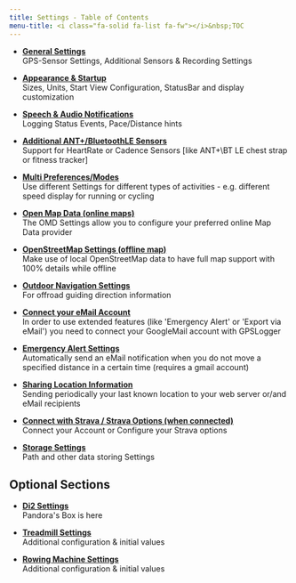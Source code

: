 ```yaml
---
title: Settings - Table of Contents
menu-title: <i class="fa-solid fa-list fa-fw"></i>&nbsp;TOC
---
```

- [**General Settings**](../8010-general/)<br/>
  GPS-Sensor Settings, Additional Sensors & Recording Settings

- [**Appearance & Startup**](../8020-apperance/)<br/>
  Sizes, Units, Start View Configuration, StatusBar and display customization

- [**Speech & Audio Notifications**](../8030-notifications/)<br/>
  Logging Status Events, Pace/Distance hints

- [**Additional ANT+/BluetoothLE Sensors**](../8040-sensors/)<br/>
  Support for HeartRate or Cadence Sensors \[like ANT+\BT LE chest strap or fitness tracker\]

- [**Multi Preferences/Modes**](../8100-multipref/)<br/>
  Use different Settings for different types of activities - e.g. different speed display for running or cycling

- [**Open Map Data (online maps)**](../8110-openmapdata/)<br/>
  The OMD Settings allow you to configure your preferred online Map Data provider

- [**OpenStreetMap Settings (offline map)**](../8120-openstreetmap/)<br/>
  Make use of local OpenStreetMap data to have full map support with 100% details while offline

- [**Outdoor Navigation Settings**](../8130-outdoornav/)<br/>
  For offroad guiding direction information

- [**Connect your eMail Account**](../8140-email/)<br/>
  In order to use extended features (like 'Emergency Alert' or 'Export via eMail') you need to connect your GoogleMail account with GPSLogger

- [**Emergency Alert Settings**](../8150-emergency/)<br/>
  Automatically send an eMail notification when you do not move a specified distance in a certain time (requires a gmail account)

- [**Sharing Location Information**](../8160-sharing/)<br/>
  Sending periodically your last known location to your web server or/and eMail recipients

- [**Connect with Strava / Strava Options (when connected)**](../8170-strava/)<br/>
  Connect your Account or Configure your Strava options

- [**Storage Settings**](../8180-storage/)<br/>
  Path and other data storing Settings

## Optional Sections
- [**Di2 Settings**](..//)<br/>
  Pandora's Box is here

- [**Treadmill Settings**](..//)<br/>
  Additional configuration & initial values

- [**Rowing Machine Settings**](..//)<br/>
  Additional configuration & initial values
